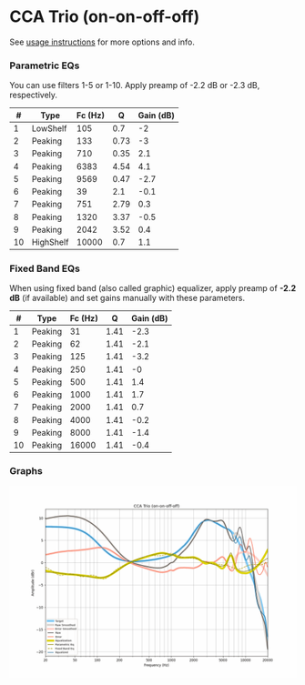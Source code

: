 # CCA Trio (on-on-off-off)
See [usage instructions](https://github.com/jaakkopasanen/AutoEq#usage) for more options and info.

### Parametric EQs
You can use filters 1-5 or 1-10. Apply preamp of -2.2 dB or -2.3 dB, respectively.

|   # | Type      |   Fc (Hz) |    Q |   Gain (dB) |
|-----|-----------|-----------|------|-------------|
|   1 | LowShelf  |       105 | 0.7  |        -2   |
|   2 | Peaking   |       133 | 0.73 |        -3   |
|   3 | Peaking   |       710 | 0.35 |         2.1 |
|   4 | Peaking   |      6383 | 4.54 |         4.1 |
|   5 | Peaking   |      9569 | 0.47 |        -2.7 |
|   6 | Peaking   |        39 | 2.1  |        -0.1 |
|   7 | Peaking   |       751 | 2.79 |         0.3 |
|   8 | Peaking   |      1320 | 3.37 |        -0.5 |
|   9 | Peaking   |      2042 | 3.52 |         0.4 |
|  10 | HighShelf |     10000 | 0.7  |         1.1 |

### Fixed Band EQs
When using fixed band (also called graphic) equalizer, apply preamp of **-2.2 dB** (if available) and set gains manually with these parameters.

|   # | Type    |   Fc (Hz) |    Q |   Gain (dB) |
|-----|---------|-----------|------|-------------|
|   1 | Peaking |        31 | 1.41 |        -2.3 |
|   2 | Peaking |        62 | 1.41 |        -2.1 |
|   3 | Peaking |       125 | 1.41 |        -3.2 |
|   4 | Peaking |       250 | 1.41 |        -0   |
|   5 | Peaking |       500 | 1.41 |         1.4 |
|   6 | Peaking |      1000 | 1.41 |         1.7 |
|   7 | Peaking |      2000 | 1.41 |         0.7 |
|   8 | Peaking |      4000 | 1.41 |        -0.2 |
|   9 | Peaking |      8000 | 1.41 |        -1.4 |
|  10 | Peaking |     16000 | 1.41 |        -0.4 |

### Graphs
![](./CCA%20Trio%20(on-on-off-off).png)
